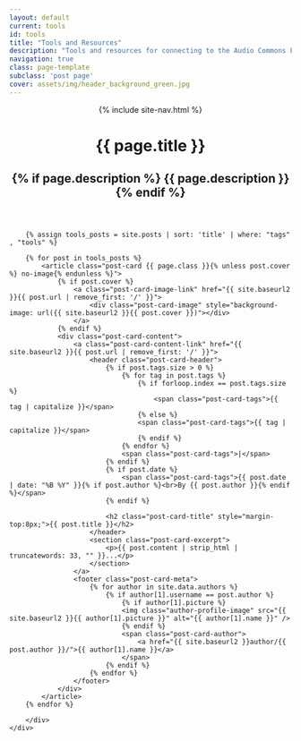 ```yaml
---
layout: default
current: tools
id: tools
title: "Tools and Resources"
description: "Tools and resources for connecting to the Audio Commons Ecosystem"
navigation: true
class: page-template
subclass: 'post page'
cover: assets/img/header_background_green.jpg
---
```


<header class="site-header outer {% if page.cover %}" style="background-image: url({{ site.baseurl2 }}{{ page.cover }}) {% else %}no-cover{% endif %}">
    <div class="inner">
        {% include site-nav.html %}
        <div class="site-header-content-page {% if page.current != 'home' %}small-header-padding{% endif %}">
            <h1 class="site-title-page">{{ page.title }}</h1>
            <h2 class="site-description">
                {% if page.description %}
                    {{ page.description }}
                {% endif %}
            </h2>
        </div>
    </div>
</header>

<main id="site-main" class="site-main outer" role="main">
    <div class="inner">
        <div class="post-feed">

        {% assign tools_posts = site.posts | sort: 'title' | where: "tags" , "tools" %}
            
        {% for post in tools_posts %}
            <article class="post-card {{ page.class }}{% unless post.cover %} no-image{% endunless %}">
                {% if post.cover %}
                    <a class="post-card-image-link" href="{{ site.baseurl2 }}{{ post.url | remove_first: '/' }}">
                        <div class="post-card-image" style="background-image: url({{ site.baseurl2 }}{{ post.cover }})"></div>
                    </a>
                {% endif %}
                <div class="post-card-content">
                    <a class="post-card-content-link" href="{{ site.baseurl2 }}{{ post.url | remove_first: '/' }}">
                        <header class="post-card-header">
                            {% if post.tags.size > 0 %}
                                {% for tag in post.tags %}
                                    {% if forloop.index == post.tags.size %}
                                        <span class="post-card-tags">{{ tag | capitalize }}</span>
                                    {% else %}
                                    <span class="post-card-tags">{{ tag | capitalize }}</span>
                                    {% endif %}
                                {% endfor %}
                                <span class="post-card-tags">|</span>
                            {% endif %}
                            {% if post.date %}
                                <span class="post-card-tags">{{ post.date | date: "%B %Y" }}{% if post.author %}<br>By {{ post.author }}{% endif %}</span>
                            {% endif %}

                            <h2 class="post-card-title" style="margin-top:8px;">{{ post.title }}</h2>
                        </header>
                        <section class="post-card-excerpt">
                            <p>{{ post.content | strip_html | truncatewords: 33, "" }}...</p>
                        </section>
                    </a>
                    <footer class="post-card-meta">
                        {% for author in site.data.authors %}
                            {% if author[1].username == post.author %}
                                {% if author[1].picture %}
                                <img class="author-profile-image" src="{{ site.baseurl2 }}{{ author[1].picture }}" alt="{{ author[1].name }}" />
                                {% endif %}
                                <span class="post-card-author">
                                    <a href="{{ site.baseurl2 }}author/{{ post.author }}/">{{ author[1].name }}</a>
                                </span>
                            {% endif %}
                        {% endfor %}
                    </footer>
                </div>
            </article>
        {% endfor %}

        </div>
    </div>
</main>

